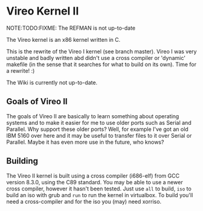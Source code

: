 # Vireo Kernel II

NOTE:TODO:FIXME: The REFMAN is not up-to-date

The Vireo kernel is an x86 kernel written in C.

This is the rewrite of the Vireo I kernel (see branch master). Vireo I was very
unstable and badly written abd didn't use a cross compiler or 'dynamic' makefile (in the sense that it searches for what to build on its own). Time for a rewrite! :)

The Wiki is currently not up-to-date.

## Goals of Vireo II
The goals of Vireo II are basically to learn something about operating systems and to make it easier for me to use older ports such as Serial and Parallel. Why support these older ports? Well, for example I've got an old
IBM 5160 over here and it may be useful to transfer files to it over Serial or Parallel. Maybe it has even more use in the future, who knows?

## Building
The Vireo II kernel is built using a cross compiler (i686-elf) from GCC version 8.3.0, using the C89 standard. You may be able to use a newer cross compiler, however it hasn't been tested. 
Just use `all` to build, `iso` to build an iso with grub and `run` to run the kernel in virtualbox. To build you'll need a cross-compiler and for the iso you (may) need xorriso.

